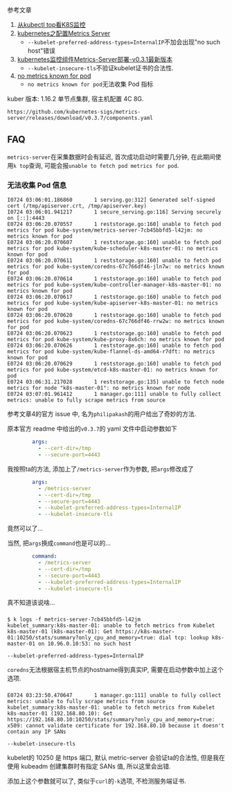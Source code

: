 # 

参考文章

1. [从kubectl top看K8S监控](https://www.jianshu.com/p/64230e3b6e6c)
2. [kubernetes之配置Metrics Server](https://www.cnblogs.com/cptao/p/10912775.html)
    - `--kubelet-preferred-address-types=InternalIP`不加会出现"no such host"错误
3. [kubernetes监控组件Metrics-Server部署-v0.3.1最新版本](https://blog.csdn.net/zyl290760647/article/details/83041991)
    - `--kubelet-insecure-tls`不验证kubelet证书的合法性.
4. [no metrics known for pod](https://github.com/kubernetes-sigs/metrics-server/issues/237)
    - `no metrics known for pod`无法收集 Pod 指标

kuber 版本: 1.16.2 单节点集群, 宿主机配置 4C 8G.

`https://github.com/kubernetes-sigs/metrics-server/releases/download/v0.3.7/components.yaml`

## FAQ

`metrics-server`在采集数据时会有延迟, 首次成功启动时需要几分钟, 在此期间使用`k top`查询, 可能会报`unable to fetch pod metrics for pod`.

### 无法收集 Pod 信息

```
I0724 03:06:01.186860       1 serving.go:312] Generated self-signed cert (/tmp/apiserver.crt, /tmp/apiserver.key)
I0724 03:06:01.941217       1 secure_serving.go:116] Serving securely on [::]:4443
E0724 03:06:20.070557       1 reststorage.go:160] unable to fetch pod metrics for pod kube-system/metrics-server-7cb45bbfd5-l42jm: no metrics known for pod
E0724 03:06:20.070607       1 reststorage.go:160] unable to fetch pod metrics for pod kube-system/kube-scheduler-k8s-master-01: no metrics known for pod
E0724 03:06:20.070611       1 reststorage.go:160] unable to fetch pod metrics for pod kube-system/coredns-67c766df46-jln7w: no metrics known for pod
E0724 03:06:20.070614       1 reststorage.go:160] unable to fetch pod metrics for pod kube-system/kube-controller-manager-k8s-master-01: no metrics known for pod
E0724 03:06:20.070617       1 reststorage.go:160] unable to fetch pod metrics for pod kube-system/kube-apiserver-k8s-master-01: no metrics known for pod
E0724 03:06:20.070620       1 reststorage.go:160] unable to fetch pod metrics for pod kube-system/coredns-67c766df46-rrw2w: no metrics known for pod
E0724 03:06:20.070623       1 reststorage.go:160] unable to fetch pod metrics for pod kube-system/kube-proxy-8x6ch: no metrics known for pod
E0724 03:06:20.070626       1 reststorage.go:160] unable to fetch pod metrics for pod kube-system/kube-flannel-ds-amd64-r7dft: no metrics known for pod
E0724 03:06:20.070629       1 reststorage.go:160] unable to fetch pod metrics for pod kube-system/etcd-k8s-master-01: no metrics known for pod
E0724 03:06:31.217028       1 reststorage.go:135] unable to fetch node metrics for node "k8s-master-01": no metrics known for node
E0724 03:07:01.961412       1 manager.go:111] unable to fully collect metrics: unable to fully scrape metrics from source 
```

参考文章4的官方 issue 中, 名为`philipakash`的用户给出了奇妙的方法.

原本官方 readme 中给出的`v0.3.7`的 yaml 文件中启动参数如下

```yaml
        args:
          - --cert-dir=/tmp
          - --secure-port=4443
```

我按照ta的方法, 添加上了`/metrics-server`作为参数, 把`args`修改成了

```yaml
        args:
          - /metrics-server
          - --cert-dir=/tmp
          - --secure-port=4443
          - --kubelet-preferred-address-types=InternalIP
          - --kubelet-insecure-tls
```

竟然可以了...

当然, 把`args`换成`command`也是可以的...

```yaml
        command:
          - /metrics-server
          - --cert-dir=/tmp
          - --secure-port=4443
          - --kubelet-preferred-address-types=InternalIP
          - --kubelet-insecure-tls
```

真不知道该说啥...

### 

```log
$ k logs -f metrics-server-7cb45bbfd5-l42jm
kubelet_summary:k8s-master-01: unable to fetch metrics from Kubelet k8s-master-01 (k8s-master-01): Get https://k8s-master-01:10250/stats/summary?only_cpu_and_memory=true: dial tcp: lookup k8s-master-01 on 10.96.0.10:53: no such host
```

`--kubelet-preferred-address-types=InternalIP`

`coredns`无法根据宿主机节点的hostname得到真实IP, 需要在启动参数中加上这个选项.

### 

```
E0724 03:23:50.470647       1 manager.go:111] unable to fully collect metrics: unable to fully scrape metrics from source kubelet_summary:k8s-master-01: unable to fetch metrics from Kubelet k8s-master-01 (192.168.80.10): Get https://192.168.80.10:10250/stats/summary?only_cpu_and_memory=true: x509: cannot validate certificate for 192.168.80.10 because it doesn't contain any IP SANs
```

`--kubelet-insecure-tls`

kubelet的 10250 是 https 端口, 默认 metric-server 会验证ta的合法性, 但是我在使用 kubeadm 创建集群时有指定 SANs 值, 所以这里会出错.

添加上这个参数就可以了, 类似于`curl`的`-k`选项, 不检测服务端证书.
